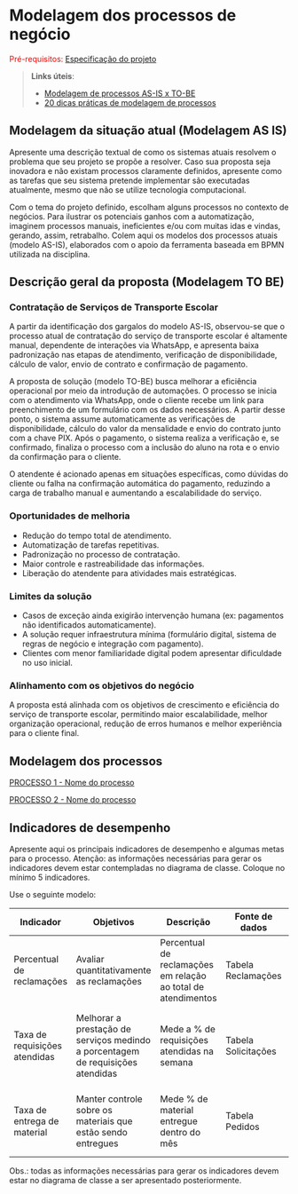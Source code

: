 # Modelagem dos processos de negócio

<span style="color:red">Pré-requisitos: <a href="02-Especificacao.md"> Especificação do projeto</a></span>

> **Links úteis**:
> - [Modelagem de processos AS-IS x TO-BE](https://dheka.com.br/modelagem-as-is-to-be/)
> - [20 dicas práticas de modelagem de processos](https://dheka.com.br/20-dicas-praticas-de-modelagem-de-processos/)

## Modelagem da situação atual (Modelagem AS IS)

Apresente uma descrição textual de como os sistemas atuais resolvem o problema que seu projeto se propõe a resolver. Caso sua proposta seja inovadora e não existam processos claramente definidos, apresente como as tarefas que seu sistema pretende implementar são executadas atualmente, mesmo que não se utilize tecnologia computacional.

Com o tema do projeto definido, escolham alguns processos no contexto de negócios. Para ilustrar os potenciais ganhos com a automatização, imaginem processos manuais, ineficientes e/ou com muitas idas e vindas, gerando, assim, retrabalho. Colem aqui os modelos dos processos atuais (modelo AS-IS), elaborados com o apoio da ferramenta baseada em BPMN utilizada na disciplina.

## Descrição geral da proposta (Modelagem TO BE)

### Contratação de Serviços de Transporte Escolar

A partir da identificação dos gargalos do modelo AS-IS, observou-se que o processo atual de contratação do serviço de transporte escolar é altamente manual, dependente de interações via WhatsApp, e apresenta baixa padronização nas etapas de atendimento, verificação de disponibilidade, cálculo de valor, envio de contrato e confirmação de pagamento.

A proposta de solução (modelo TO-BE) busca melhorar a eficiência operacional por meio da introdução de automações. O processo se inicia com o atendimento via WhatsApp, onde o cliente recebe um link para preenchimento de um formulário com os dados necessários. A partir desse ponto, o sistema assume automaticamente as verificações de disponibilidade, cálculo do valor da mensalidade e envio do contrato junto com a chave PIX. Após o pagamento, o sistema realiza a verificação e, se confirmado, finaliza o processo com a inclusão do aluno na rota e o envio da confirmação para o cliente.

O atendente é acionado apenas em situações específicas, como dúvidas do cliente ou falha na confirmação automática do pagamento, reduzindo a carga de trabalho manual e aumentando a escalabilidade do serviço.

### Oportunidades de melhoria

- Redução do tempo total de atendimento.
- Automatização de tarefas repetitivas.
- Padronização no processo de contratação.
- Maior controle e rastreabilidade das informações.
- Liberação do atendente para atividades mais estratégicas.

### Limites da solução

- Casos de exceção ainda exigirão intervenção humana (ex: pagamentos não identificados automaticamente).
- A solução requer infraestrutura mínima (formulário digital, sistema de regras de negócio e integração com pagamento).
- Clientes com menor familiaridade digital podem apresentar dificuldade no uso inicial.

### Alinhamento com os objetivos do negócio

A proposta está alinhada com os objetivos de crescimento e eficiência do serviço de transporte escolar, permitindo maior escalabilidade, melhor organização operacional, redução de erros humanos e melhor experiência para o cliente final.


## Modelagem dos processos

[PROCESSO 1 - Nome do processo](./processes/processo-1-nome-do-processo.md "Detalhamento do processo 1.")

[PROCESSO 2 - Nome do processo](./processes/processo-2-nome-do-processo.md "Detalhamento do processo 2.")


## Indicadores de desempenho

Apresente aqui os principais indicadores de desempenho e algumas metas para o processo. Atenção: as informações necessárias para gerar os indicadores devem estar contempladas no diagrama de classe. Coloque no mínimo 5 indicadores.

Use o seguinte modelo:

| **Indicador** | **Objetivos** | **Descrição** | **Fonte de dados** | **Fórmula de cálculo** |
| ---           | ---           | ---           | ---             | ---             |
| Percentual de reclamações | Avaliar quantitativamente as reclamações | Percentual de reclamações em relação ao total de atendimentos | Tabela Reclamações | número total de reclamações / número total de atendimentos |
| Taxa de requisições atendidas | Melhorar a prestação de serviços medindo a porcentagem de requisições atendidas| Mede a % de requisições atendidas na semana | Tabela Solicitações | (número de requisições atendidas / número total de requisições) * 100 |
| Taxa de entrega de material | Manter controle sobre os materiais que estão sendo entregues | Mede % de material entregue dentro do mês | Tabela Pedidos | (número de pedidos entregues / número total de pedidos) * 100 |


Obs.: todas as informações necessárias para gerar os indicadores devem estar no diagrama de classe a ser apresentado posteriormente.
